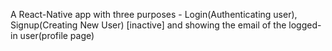 A React-Native app with three purposes - Login(Authenticating user), Signup(Creating New User) [inactive] and showing the email of the logged-in user(profile page)
